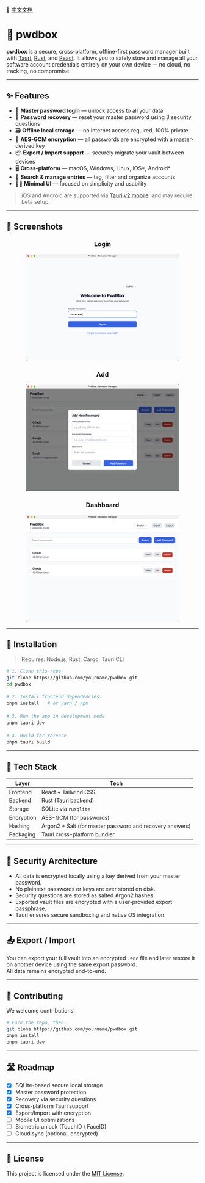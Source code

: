 📘 [中文文档](./README.zh-CN.md)

# 🔐 pwdbox

**pwdbox** is a secure, cross-platform, offline-first password manager built with [Tauri](https://tauri.app/), [Rust](https://www.rust-lang.org/), and [React](https://react.dev/). It allows you to safely store and manage all your software account credentials entirely on your own device — no cloud, no tracking, no compromise.

---

## ✨ Features

- 🔑 **Master password login** — unlock access to all your data
- 🧠 **Password recovery** — reset your master password using 3 security questions
- 🗃️ **Offline local storage** — no internet access required, 100% private
- 🔐 **AES-GCM encryption** — all passwords are encrypted with a master-derived key
- 📦 **Export / Import support** — securely migrate your vault between devices
- 🖥️ **Cross-platform** — macOS, Windows, Linux, iOS*, Android*
- 🧩 **Search & manage entries** — tag, filter and organize accounts
- 🧘‍♀️ **Minimal UI** — focused on simplicity and usability

> iOS and Android are supported via [Tauri v2 mobile](https://tauri.app/v2/guides/platforms/mobile/), and may require beta setup.

---

## 📸 Screenshots

<!-- Replace with actual images once UI is built -->
<h3 align="center">Login</h3>
<p align="center">
  <img src="docs/screenshot-login.png" width="400" alt="Login Screen" />
</p>

<h3 align="center">Add</h3>
<p align="center">
  <img src="docs/screenshot-add.png" width="400" alt="Add Screen" />
</p>

<h3 align="center">Dashboard</h3>
<p align="center">
  <img src="docs/screenshot-dashboard.png" width="400" alt="Dashboard" />
</p>


---

## 🔧 Installation

> Requires: Node.js, Rust, Cargo, Tauri CLI

```bash
# 1. Clone this repo
git clone https://github.com/yourname/pwdbox.git
cd pwdbox

# 2. Install frontend dependencies
pnpm install   # or yarn / npm

# 3. Run the app in development mode
pnpm tauri dev

# 4. Build for release
pnpm tauri build
```
---


## 🧱 Tech Stack

| Layer     | Tech                                                  |
|-----------|-------------------------------------------------------|
| Frontend  | React + Tailwind CSS                                  |
| Backend   | Rust (Tauri backend)                                  |
| Storage   | SQLite via `rusqlite`                                 |
| Encryption| AES-GCM (for passwords)                               |
| Hashing   | Argon2 + Salt (for master password and recovery answers) |
| Packaging | Tauri cross-platform bundler                          |

---

## 🔐 Security Architecture

- All data is encrypted locally using a key derived from your master password.
- No plaintext passwords or keys are ever stored on disk.
- Security questions are stored as salted Argon2 hashes.
- Exported vault files are encrypted with a user-provided export passphrase.
- Tauri ensures secure sandboxing and native OS integration.

---

## 📤 Export / Import

You can export your full vault into an encrypted `.enc` file and later restore it on another device using the same export password.  
All data remains encrypted end-to-end.

---

## 🤝 Contributing

We welcome contributions!

```bash
# Fork the repo, then:
git clone https://github.com/yourname/pwdbox.git
pnpm install
pnpm tauri dev
```
---
## 🛣️ Roadmap

- [x] SQLite-based secure local storage  
- [x] Master password protection  
- [x] Recovery via security questions  
- [x] Cross-platform Tauri support  
- [x] Export/Import with encryption  
- [ ] Mobile UI optimizations  
- [ ] Biometric unlock (TouchID / FaceID)  
- [ ] Cloud sync (optional, encrypted)

---

## 📄 License

This project is licensed under the [MIT License](LICENSE).



